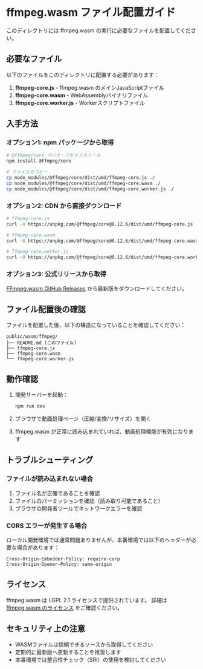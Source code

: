 # ffmpeg.wasm ファイル配置ガイド

このディレクトリには ffmpeg.wasm の実行に必要なファイルを配置してください。

## 必要なファイル

以下のファイルをこのディレクトリに配置する必要があります：

1. **ffmpeg-core.js** - ffmpeg.wasm のメインJavaScriptファイル
2. **ffmpeg-core.wasm** - WebAssemblyバイナリファイル
3. **ffmpeg-core.worker.js** - Workerスクリプトファイル

## 入手方法

### オプション1: npm パッケージから取得

```bash
# @ffmpeg/core パッケージをインストール
npm install @ffmpeg/core

# ファイルをコピー
cp node_modules/@ffmpeg/core/dist/umd/ffmpeg-core.js ./
cp node_modules/@ffmpeg/core/dist/umd/ffmpeg-core.wasm ./
cp node_modules/@ffmpeg/core/dist/umd/ffmpeg-core.worker.js ./
```

### オプション2: CDN から直接ダウンロード

```bash
# ffmpeg-core.js
curl -O https://unpkg.com/@ffmpeg/core@0.12.6/dist/umd/ffmpeg-core.js

# ffmpeg-core.wasm
curl -O https://unpkg.com/@ffmpeg/core@0.12.6/dist/umd/ffmpeg-core.wasm

# ffmpeg-core.worker.js
curl -O https://unpkg.com/@ffmpeg/core@0.12.6/dist/umd/ffmpeg-core.worker.js
```

### オプション3: 公式リリースから取得

[FFmpeg.wasm GitHub Releases](https://github.com/ffmpegwasm/ffmpeg.wasm/releases) から最新版をダウンロードしてください。

## ファイル配置後の確認

ファイルを配置した後、以下の構造になっていることを確認してください：

```
public/wasm/ffmpeg/
├── README.md (このファイル)
├── ffmpeg-core.js
├── ffmpeg-core.wasm
└── ffmpeg-core.worker.js
```

## 動作確認

1. 開発サーバーを起動：
   ```bash
   npm run dev
   ```

2. ブラウザで動画処理ページ（圧縮/変換/リサイズ）を開く

3. ffmpeg.wasm が正常に読み込まれていれば、動画処理機能が有効になります

## トラブルシューティング

### ファイルが読み込まれない場合

1. ファイル名が正確であることを確認
2. ファイルのパーミッションを確認（読み取り可能であること）
3. ブラウザの開発者ツールでネットワークエラーを確認

### CORS エラーが発生する場合

ローカル開発環境では通常問題ありませんが、本番環境では以下のヘッダーが必要な場合があります：

```
Cross-Origin-Embedder-Policy: require-corp
Cross-Origin-Opener-Policy: same-origin
```

## ライセンス

ffmpeg.wasm は LGPL 2.1 ライセンスで提供されています。
詳細は [ffmpeg.wasm のライセンス](https://github.com/ffmpegwasm/ffmpeg.wasm/blob/main/LICENSE) をご確認ください。

## セキュリティ上の注意

- WASMファイルは信頼できるソースから取得してください
- 定期的に最新版へ更新することを推奨します
- 本番環境では整合性チェック（SRI）の使用を検討してください
